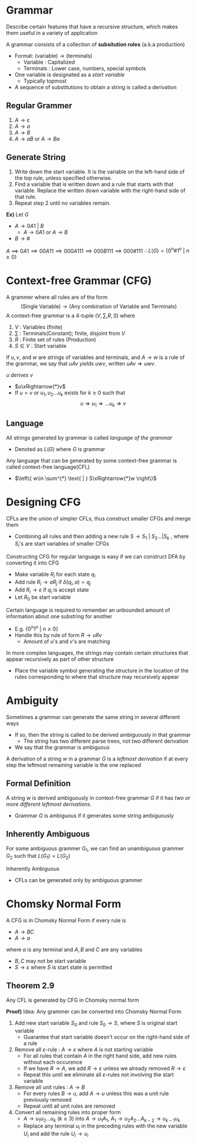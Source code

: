 # Grammar
Describe certain features that have a recursive structure, which makes them useful in a variety of application

A grammar consists of a collection of **subsitution rules** (a.k.a production)
- Format: $\text{(variable)}\to\text{(terminals)}$
	- Variable : Capitalized
	- Terminals : Lower case, numbers, special symbols
- One variable is designated as a *start variable*
	- Typically topmost
- A sequence of substitutions to obtain a string is called a derivation

## Regular Grammer
1. $A\to \varepsilon$
2. $A\to a$
3. $A\to B$
4. $A\to aB$ or $A\to Ba$

## Generate String
1. Write down the start variable. It is the variable on the left-hand side of the top rule, unless specified otherwise. 
2. Find a variable that is written down and a rule that starts with that variable. Replace the written down variable with the right-hand side of that rule. 
3. Repeat step 2 until no variables remain.

**Ex)**
Let $G$
- $A\to 0A 1\text{ | }B$
	- $A\to0A1$ or $A\to B$
- $B\to\#$

$A\implies 0A 1\implies 00A 11\implies 000A 111\implies 000B 111 \implies 000\# 111$
$\therefore L(G)=\{ 0^{n}\# 1^{n}\text{ | }n\geq 0\}$

# Context-free Grammar (CFG)
A grammer where all rules are of the form
$$\text{(Single Variable)}\to\text{(Any combination of Variable and Terminals)}$$
A context-free grammar is a 4-tuple $\left( V,\sum,R,S \right)$ where
1. $V$ : Variables (finite)
2. $\sum$ : Terminals(Constant); finite, disjoint from $V$
3. $R$ : Finite set of rules (Production)
4. $S\in V$ : Start variable

If $u, v$, and $w$ are strings of variables and terminals, and $A → w$ is a rule of the grammar, we say that $uAv$ *yields* $uwv$, written $uAv \Rightarrow uwv$. 

$u$ *derives* $v$
- $u\xRightarrow{*}v$
- If $u=v$ or $u_{1},u_{2}\dots u_{k}$ exists for $k\geq 0$ such that $$u\Rightarrow u_{1}\Rightarrow\dots u_{k}\Rightarrow v$$
## Language
All strings generated by grammar is called *language of the grammar*
- Denoted as $L(G)$ where $G$ is grammar

Any language that can be generated by some context-free grammar is called context-free language(CFL)
- $\left\{  w\in \sum^{*} \text{ | } S\xRightarrow{*}w  \right\}$

# Designing CFG
CFLs are the union of simpler CFLs, thus construct smaller CFGs and merge them
- Combining all rules and then adding a new rule $S\to S_{1}\text{ | }S_{2} \dots | S_{k}$ , where $S_{i}$'s are start variables of smaller CFGs

Constructing CFG for regular language is easy if we can construct DFA by converting it into CFG
- Make variable $R_{i}$ for each state $q_{i}$
- Add rule $R_{i}\to aR_{j}$ if $\delta(q_{i}, a)=q_{j}$
- Add $R_{i}\to\varepsilon$ if $q_{i}$ is accept state
- Let $R_{0}$ be start variable

Certain language is required to remember an unbounded amount of information about one substring for another
- E.g. $\{ 0^{n}1^{n}\text{ | }n\geq 0 \}$
- Handle this by rule of form $R\to uRv$
	- Amount of $u$'s and $v$'s are matching

In more complex languages, the strings may contain certain structures that appear recursively as part of other structure
- Place the variable symbol generating the structure in the location of the rules corresponding to where that structure may recursively appear

# Ambiguity
Sometimes a grammar can generate the same string in several different ways
- If so, then the string is called to be derived ambiguously in that grammar
	- The string has two different parse trees, not two different derivation
- We say that the grammar is ambiguous

A derivation of a string $w$ in a grammar $G$ is a *leftmost derivation* if at every step the leftmost remaining variable is the one replaced

## Formal Definition
A string $w$ is derived ambiguously in context-free grammar $G$ if it has *two or more different leftmost derivations*. 
- Grammar $G$ is ambiguous if it generates some string ambiguously

## Inherently Ambiguous
For some ambiguous grammer $G_{1}$, we can find an unambiguous grammer $G_{2}$ such that $L(G_{1})=L(G_{2})$

Inherently Ambiguous
- CFLs can be generated only by ambiguous grammer

# Chomsky Normal Form
A CFG is in Chomsky Normal Form if every rule is 
- $A\to BC$
- $A\to a$

where $a$ is any terminal and $A,B$ and $C$ are any variables
- $B,C$ may not be start variable
- $S\to\varepsilon$ where $S$ is start state is permitted

## Theorem 2.9
Any CFL is generated by CFG in Chomsky normal form

**Proof)**
Idea: Any grammer can be converted into Chomsky Normal Form

1. Add new start variable $S_{0}$ and rule $S_{0}\to S$, where $S$ is original start variable
	- Guarantee that start variable doesn't occur on the right-hand side of a rule
2. Remove all $\varepsilon$-rule : $A\to\varepsilon$ where $A$ is not starting variable
	- For all rules that contain $A$ in the right hand side,  add new rules without each occurence
	- If we have $R\to A$, we add $R\to\varepsilon$ unless we already removed $R\to \varepsilon$
	- Repeat this until we eliminate all $\varepsilon$-rules not involving the start variable
3. Remove all unit rules : $A\to B$
	- For every rules $B\to u$, add $A\to u$ unless this was a unit rule previously removed
	- Repeat until all unit rules are removed
4. Convert all remaining rules into proper form
	- $A\to u_{1}u_{2}\dots u_{k}\text{ } (k\geq3)$ into $A\to u_{1}A_{1}$, $A_{1}\to u_{2}A_{2}\dots A_{k-2}\to u_{k-1}u_{k}$
	- Replace any terminal $u_{i}$ in the preceding rules with the new variable $U_{i}$ and add the rule $U_{i}\to u_{i}$
